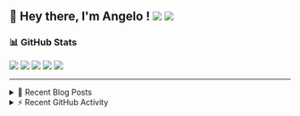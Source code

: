## 👋 Hey there, I'm Angelo ! ![](https://img.shields.io/badge/Intel-Core_i5_12th-0071C5?style=for-the-badge&logo=intel&logoColor=white) <a href="https://www.buymeacoffee.com/angelodotnet" target="_blank"><img src="https://img.shields.io/badge/Buy%20Me%20A%20Coffee-FFDD00.svg?style=for-the-badge&logo=Buy-Me-A-Coffee&logoColor=black"></a>

### 📊 GitHub Stats
![](http://github-profile-summary-cards.vercel.app/api/cards/profile-details?username=angelodotnet&theme=darcula)
![](http://github-profile-summary-cards.vercel.app/api/cards/repos-per-language?username=angelodotnet&theme=dracula)
![](http://github-profile-summary-cards.vercel.app/api/cards/most-commit-language?username=angelodotnet&theme=dracula)
![](http://github-profile-summary-cards.vercel.app/api/cards/stats?username=angelodotnet&theme=dracula)
![](http://github-profile-summary-cards.vercel.app/api/cards/productive-time?username=angelodotnet&theme=dracula&utcOffset=8)

---

<details>
  <summary>📝 Recent Blog Posts</summary>

  <!-- BLOG-POST-LIST:START -->
- [How to secure minimal api microservices with asp.net core identity](https://dev.to/angelodotnet/how-to-secure-minimal-api-microservices-with-aspnet-core-identity-2o68)
- [How to connect two microservices with RabbitMQ](https://dev.to/angelodotnet/example-of-microservice-communication-with-rabbitmq-3b2f)
- [How to create a simple appointment calendar](https://dev.to/angelodotnet/example-to-create-a-appointment-calendar-477n)
- [Docker configurations for .NET applications and more](https://dev.to/angelodotnet/docker-configurations-for-net-applications-and-more-1pg8)
- [How to create a background email sender with outbox pattern integration](https://dev.to/angelodotnet/example-to-create-a-background-email-sender-with-outbox-pattern-integration-4cdl)
<!-- BLOG-POST-LIST:END -->
  
</details>

<details>
  <summary> ⚡ Recent GitHub Activity</summary>

  <!--START_SECTION:activity-->
1. 🚀 Published release [GSWCloudApp.Common 1.0.78](https://github.com/AngeloDotNet/GSWCloudApp/releases/tag/Common_v1.0.78) in [AngeloDotNet/GSWCloudApp](https://github.com/AngeloDotNet/GSWCloudApp)
2. 🎉 Merged PR [#95](https://github.com/AngeloDotNet/GSWCloudApp/pull/95) in [AngeloDotNet/GSWCloudApp](https://github.com/AngeloDotNet/GSWCloudApp)
3. 💪 Opened PR [#95](https://github.com/AngeloDotNet/GSWCloudApp/pull/95) in [AngeloDotNet/GSWCloudApp](https://github.com/AngeloDotNet/GSWCloudApp)
4. 🎉 Merged PR [#94](https://github.com/AngeloDotNet/GSWCloudApp/pull/94) in [AngeloDotNet/GSWCloudApp](https://github.com/AngeloDotNet/GSWCloudApp)
5. 💪 Opened PR [#94](https://github.com/AngeloDotNet/GSWCloudApp/pull/94) in [AngeloDotNet/GSWCloudApp](https://github.com/AngeloDotNet/GSWCloudApp)
<!--END_SECTION:activity-->

</details>
